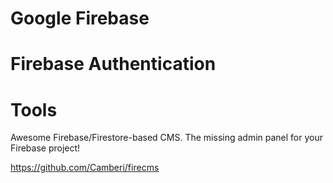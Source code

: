 # Google Firebase 

# Firebase Authentication 


# Tools

Awesome Firebase/Firestore-based CMS. The missing admin panel for your Firebase project! 
 
https://github.com/Camberi/firecms
 
 